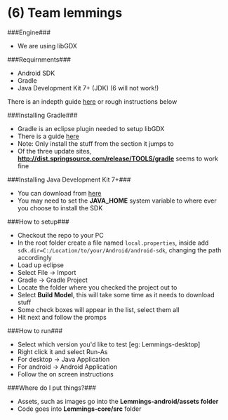 (6) Team lemmings
=================

###Engine###
 - We are using libGDX

###Requirnments###
 - Android SDK
 - Gradle
 - Java Development Kit 7+ (JDK) (6 will not work!)

There is an indepth guide [here](https://github.com/libgdx/libgdx/wiki/Setting-up-your-Development-Environment-%28Eclipse%2C-Intellij-IDEA%2C-NetBeans%29#setting-up-eclipse) or rough instructions below

###Installing Gradle###
 - Gradle is an eclipse plugin needed to setup libGDX
 - There is a guide [here](https://github.com/spring-projects/eclipse-integration-gradle/#installing-gradle-tooling-from-update-site)
 - Note: Only install the stuff from the section it jumps to
 - Of the three update sites, **http://dist.springsource.com/release/TOOLS/gradle** seems to work fine

###Installing Java Development Kit 7+###
 - You can download from [here](http://www.oracle.com/technetwork/java/javase/downloads/index.html)
 - You may need to set the **JAVA_HOME** system variable to where ever you choose to install the SDK

###How to setup###
 - Checkout the repo to your PC
 - In the root folder create a file named `local.properties`, inside add `sdk.dir=C:/Location/to/your/Android/android-sdk`, changing the path accordingly
 - Load up eclipse
 - Select File -> Import
 - Gradle -> Gradle Project
 - Locate the folder where you checked the project out to
 - Select **Build Model**, this will take some time as it needs to download stuff
 - Some check boxes will appear in the list, select them all
 - Hit next and follow the promps

###How to run###
 - Select which version you'd like to test [eg: Lemmings-desktop]
 - Right click it and select Run-As
  - For desktop -> Java Application
  - For android -> Android Application
 - Follow the on screen instructions

###Where do I put things?###
 - Assets, such as images go into the **Lemmings-android/assets folder**
 - Code goes into **Lemmings-core/src** folder
